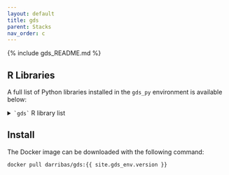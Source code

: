 ```yaml
---
layout: default
title: gds
parent: Stacks
nav_order: c 
---
```


{% include gds_README.md %}

## R Libraries

A full list of Python libraries installed in the `gds_py` environment is available below:

<details markdown="block">
  <summary>
    <code>`gds`</code> R library list
  </summary>
    
    {% include stack_r.txt %}

</details>

## Install

The Docker image can be downloaded with the following command:

```
docker pull darribas/gds:{{ site.gds_env.version }}
```

